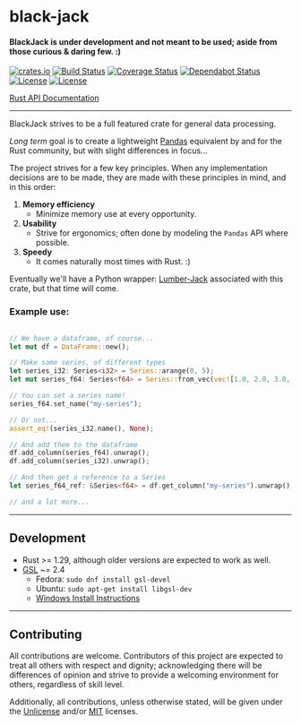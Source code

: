 # black-jack

#### BlackJack is under development and not meant to be used; aside from those curious & daring few. :)

[![crates.io](http://meritbadge.herokuapp.com/black-jack)](https://crates.io/crates/black-jack) 
[![Build Status](https://travis-ci.com/milesgranger/black-jack.svg?branch=master)](https://travis-ci.com/milesgranger/black-jack) 
[![Coverage Status](https://coveralls.io/repos/github/milesgranger/black-jack/badge.svg?branch=master)](https://coveralls.io/github/milesgranger/black-jack?branch=master)
[![Dependabot Status](https://api.dependabot.com/badges/status?host=github&repo=milesgranger/black-jack)](https://dependabot.com)
[![License](https://img.shields.io/badge/license-Unlicense-green.svg)](http://unlicense.org/)
[![License](https://img.shields.io/badge/license-MIT-green.svg)](https://en.wikipedia.org/wiki/MIT_License)  



[Rust API Documentation](https://docs.rs/black-jack)

---

BlackJack strives to be a full featured crate for general data processing.


_Long term_ goal is to create a lightweight [Pandas](https://pandas.pydata.org/) equivalent
by and for the Rust community, but with slight differences in focus...


The project strives for a few key principles. When any implementation decisions are to be made,
they are made with these principles in mind, and in this order:
1. **Memory efficiency**
    - Minimize memory use at every opportunity.
2. **Usability**
    - Strive for ergonomics; often done by modeling the `Pandas` API where possible.
3. **Speedy**
    - It comes naturally most times with Rust. :)


Eventually we'll have a Python wrapper: [Lumber-Jack](https://github.com/milesgranger/lumber-jack)
associated with this crate, but that time will come.

### Example use:

<!--
```rust,skeptic-template
extern crate blackjack;

use blackjack::prelude::*;

fn main() {{
    {}
}}
```
-->

```rust

// We have a dataframe, of course...
let mut df = DataFrame::new();

// Make some series, of different types
let series_i32: Series<i32> = Series::arange(0, 5);
let mut series_f64: Series<f64> = Series::from_vec(vec![1.0, 2.0, 3.0, 4.0, 5.0]);

// You can set a series name!
series_f64.set_name("my-series");

// Or not... 
assert_eq!(series_i32.name(), None);

// And add them to the dataframe
df.add_column(series_f64).unwrap();
df.add_column(series_i32).unwrap();

// And then get a reference to a Series
let series_f64_ref: &Series<f64> = df.get_column("my-series").unwrap();

// and a lot more...

```
---

## Development

- Rust >= 1.29, although older versions are expected to work as well.
- [GSL](https://www.gnu.org/software/gsl/) ~= 2.4
    - Fedora: `sudo dnf install gsl-devel`
    - Ubuntu: `sudo apt-get install libgsl-dev`
    - [Windows Install Instructions](https://www.gnu.org/software/gsl/extras/native_win_builds.html)

---

## Contributing

All contributions are welcome. Contributors of this project are expected to treat all
others with respect and dignity; acknowledging there will be differences of opinion
and strive to provide a welcoming environment for others, regardless of skill level.

Additionally, all contributions, unless otherwise stated, will be given under the [Unlicense](http://unlicense.org/) 
and/or [MIT](https://en.wikipedia.org/wiki/MIT_License) licenses.
